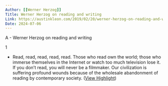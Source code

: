 ```yaml
---
Author: [[Werner Herzog]]
Title: Werner Herzog on reading and writing
Link: https://austinkleon.com/2019/02/20/werner-herzog-on-reading-and-writing/
Date: 2024-07-06
---
```

A - Werner Herzog on reading and writing

1
- Read, read, read, read, read. Those who read own the world; those who immerse themselves in the Internet or watch too much television lose it. If you don’t read, you will never be a filmmaker. Our civilization is suffering profound wounds because of the wholesale abandonment of reading by contemporary society. ([View Highlight](https://read.readwise.io/read/01hq3qtzxecmy007bak6whnj07))
